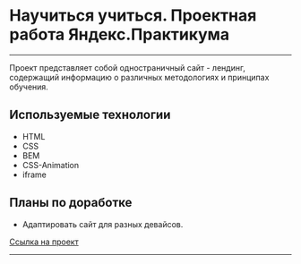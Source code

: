 # Научиться учиться. Проектная работа Яндекс.Практикума
---

Проект представляет собой одностраничный сайт - лендинг, содержащий информацию о различных методологиях и принципах обучения.

## Используемые технологии
* HTML
* CSS
* BEM
* CSS-Animation
* iframe

## Планы по доработке
* Адаптировать сайт для разных девайсов.

[Ссылка на проект](https://totalretard.github.io/how-to-learn/)

---

